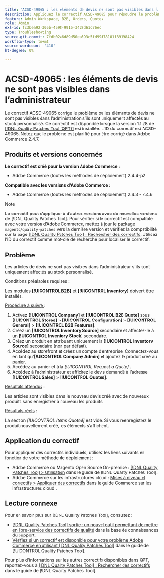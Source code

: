 ```yaml
---
title: 'ACSD-49065 : les éléments de devis ne sont pas visibles dans l’administrateur'
description: Appliquez le correctif ACSD-49065 pour résoudre le problème d’Adobe Commerce où les éléments de devis ne sont pas visibles dans l’administration s’ils sont uniquement affectés au stock personnalisé.
feature: Admin Workspace, B2B, Orders, Quotes
role: Admin
exl-id: fc3bea92-305b-4598-9915-3422d61c76ec
type: Troubleshooting
source-git-commit: 7fdb02a6d89d50ea593c5fd99d78101f89198424
workflow-type: tm+mt
source-wordcount: '410'
ht-degree: 0%

---
```


# ACSD-49065 : les éléments de devis ne sont pas visibles dans l’administrateur

Le correctif ACSD-49065 corrige le problème où les éléments de devis ne sont pas visibles dans l’administration s’ils sont uniquement affectés au stock personnalisé. Ce correctif est disponible lorsque la version 1.1.28 de [[!DNL Quality Patches Tool (QPT)]](https://experienceleague.adobe.com/en/docs/commerce-operations/tools/quality-patches-tool/quality-patches-tool-to-self-serve-quality-patches) est installée. L’ID du correctif est ACSD-49065. Notez que le problème est planifié pour être corrigé dans Adobe Commerce 2.4.7.

## Produits et versions concernés

**Le correctif est créé pour la version Adobe Commerce :**

* Adobe Commerce (toutes les méthodes de déploiement) 2.4.4-p2

**Compatible avec les versions d’Adobe Commerce :**

* Adobe Commerce (toutes les méthodes de déploiement) 2.4.3 - 2.4.6

>[!NOTE]
>
>Le correctif peut s’appliquer à d’autres versions avec de nouvelles versions de [!DNL Quality Patches Tool]. Pour vérifier si le correctif est compatible avec votre version d’Adobe Commerce, mettez à jour le package `magento/quality-patches` vers la dernière version et vérifiez la compatibilité sur la page [[!DNL Quality Patches Tool] : Rechercher des correctifs](https://experienceleague.adobe.com/tools/commerce-quality-patches/index.html). Utilisez l’ID du correctif comme mot-clé de recherche pour localiser le correctif.

## Problème

Les articles de devis ne sont pas visibles dans l&#39;administrateur s&#39;ils sont uniquement affectés au stock personnalisé.

Conditions préalables requises :

Les modules **[!UICONTROL B2B]** et **[!UICONTROL Inventory]** doivent être installés.

<u>Procédure à suivre </u> :

1. Activez **[!UICONTROL Company]** et **[!UICONTROL B2B Quote]** sous **[!UICONTROL Stores]** > **[!UICONTROL Configuration]** > **[!UICONTROL General]** > **[!UICONTROL B2B Features]**.
1. Créez un **[!UICONTROL Inventory Source]** secondaire et affectez-le à un **[!UICONTROL Inventory Stock]** secondaire.
1. Créez un produit en attribuant uniquement la **[!UICONTROL Inventory Source]** secondaire (non par défaut).
1. Accédez au storefront et créez un compte d’entreprise. Connectez-vous en tant qu’**[!UICONTROL Company Admin]** et ajoutez le produit créé au panier.
1. Accédez au panier et à la *[!UICONTROL Request a Quote]* .
1. Accédez à l’administrateur et affichez le devis demandé à l’adresse **[!UICONTROL Sales]** > **[!UICONTROL Quotes]**.

<u>Résultats attendus</u> :

Les articles sont visibles dans le nouveau devis créé avec de nouveaux produits sans enregistrer à nouveau les produits.

<u>Résultats réels</u> :

La section *[!UICONTROL Items Quoted]* est vide. Si vous réenregistrez le produit nouvellement créé, les éléments s’affichent.

## Application du correctif

Pour appliquer des correctifs individuels, utilisez les liens suivants en fonction de votre méthode de déploiement :

* Adobe Commerce ou Magento Open Source On-premise : [[!DNL Quality Patches Tool] > Utilisation](/help/tools/quality-patches-tool/usage.md) dans le guide de [!DNL Quality Patches Tool].
* Adobe Commerce sur les infrastructures cloud : [Mises à niveau et correctifs > Appliquer des correctifs](https://experienceleague.adobe.com/docs/commerce-cloud-service/user-guide/develop/upgrade/apply-patches.html) dans le guide Commerce sur les infrastructures cloud .

## Lecture connexe

Pour en savoir plus sur [!DNL Quality Patches Tool], consultez :

* [[!DNL Quality Patches Tool] sortie : un nouvel outil permettant de mettre en libre-service des correctifs de qualité](https://experienceleague.adobe.com/en/docs/commerce-operations/tools/quality-patches-tool/quality-patches-tool-to-self-serve-quality-patches) dans la base de connaissances du support.
* [Vérifiez si un correctif est disponible pour votre problème Adobe Commerce en utilisant [!DNL Quality Patches Tool]](/help/tools/quality-patches-tool/patches-available-in-qpt/check-patch-for-magento-issue-with-magento-quality-patches.md) dans le guide de [!UICONTROL Quality Patches Tool].


Pour plus d’informations sur les autres correctifs disponibles dans QPT, reportez-vous à [[!DNL Quality Patches Tool] : Rechercher des correctifs](https://experienceleague.adobe.com/tools/commerce-quality-patches/index.html) dans le guide de [!DNL Quality Patches Tool].
